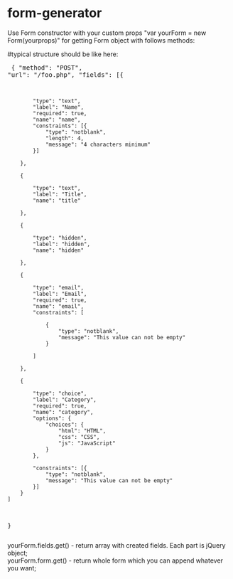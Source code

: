 # form-generator

Use Form constructor with your custom props "var yourForm = new Form(yourprops)" for getting Form object with follows methods:

#typical structure should be like here:
	<pre>
		{
    "method": "POST",
    "url": "/foo.php",
    "fields": [{

            "type": "text",
            "label": "Name",
            "required": true,
            "name": "name",
            "constraints": [{
                "type": "notblank",
                "length": 4,
                "message": "4 characters minimum"
            }]

        },

        {

            "type": "text",
            "label": "Title",
            "name": "title"

        },

        {

            "type": "hidden",
            "label": "hidden",
            "name": "hidden"

        },

        {

            "type": "email",
            "label": "Email",
            "required": true,
            "name": "email",
            "constraints": [

                {
                    "type": "notblank",
                    "message": "This value can not be empty"
                }

            ]

        },

        {

            "type": "choice",
            "label": "Category",
            "required": true,
            "name": "category",
            "options": {
                "choices": {
                    "html": "HTML",
                    "css": "CSS",
                    "js": "JavaScript"
                }
            },

            "constraints": [{
                "type": "notblank",
                "message": "This value can not be empty"
            }]
        }
    ]
}
	</pre>
	yourForm.fields.get() - return array with created fields. Each part is jQuery object; <br />
	yourForm.form.get() - return whole form which you can append whatever you want;
	
